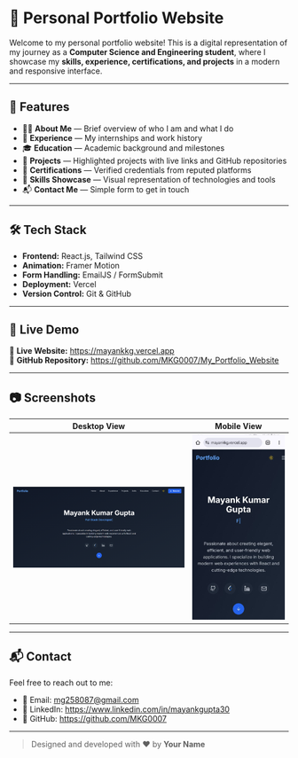 # 💼 Personal Portfolio Website

Welcome to my personal portfolio website! This is a digital representation of my journey as a **Computer Science and Engineering student**, where I showcase my **skills, experience, certifications, and projects** in a modern and responsive interface.

---

## 🚀 Features

- 👨‍💻 **About Me** — Brief overview of who I am and what I do  
- 💼 **Experience** — My internships and work history  
- 🎓 **Education** — Academic background and milestones  
- 📁 **Projects** — Highlighted projects with live links and GitHub repositories  
- 🏅 **Certifications** — Verified credentials from reputed platforms  
- 🧠 **Skills Showcase** — Visual representation of technologies and tools  
- 📬 **Contact Me** — Simple form to get in touch

---

## 🛠️ Tech Stack

- **Frontend:** React.js, Tailwind CSS  
- **Animation:** Framer Motion  
- **Form Handling:** EmailJS / FormSubmit  
- **Deployment:** Vercel  
- **Version Control:** Git & GitHub

---

## 📌 Live Demo

🔗 **Live Website:** https://mayankkg.vercel.app  
📁 **GitHub Repository:** https://github.com/MKG0007/My_Portfolio_Website

---

## 📷 Screenshots

| Desktop View | Mobile View |
|--------------|-------------|
| ![Desktop](public/assets/follio.png) | ![Mobile](public/assets/folliomobile.jpg) |

---

## 📬 Contact

Feel free to reach out to me:

- 📧 Email: mg258087@gmail.com  
- 💼 LinkedIn: https://www.linkedin.com/in/mayankgupta30 
- 🐙 GitHub: https://github.com/MKG0007

---

> Designed and developed with ❤️ by **Your Name**
